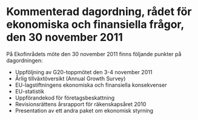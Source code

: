 # Kommenterad dagordning, rådet för ekonomiska och finansiella frågor, den 30 november 2011

På Ekofinrådets möte den 30 november 2011 finns följande punkter på dagordningen:

* Uppföljning av G20-toppmötet den 3-4 november 2011
* Årlig tillväxtöversikt (Annual Growth Survey)
* EU-lagstiftningens ekonomiska och finansiella konsekvenser
* EU-statistik
* Uppförandekod för företagsbeskattning
* Revisionsrättens årsrapport för räkenskapsåret 2010
* Presentation av ett andra paket om ekonomisk styrning
